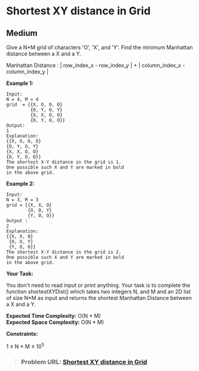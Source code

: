 # **Shortest XY distance in Grid**

## **Medium**

Give a N*M grid of characters 'O', 'X', and 'Y'. Find the minimum Manhattan distance between a X and a Y.

Manhattan Distance :
| row_index_x - row_index_y | + | column_index_x - column_index_y |

**Example 1:**

```
Input:
N = 4, M = 4
grid  = {{X, O, O, O}
         {O, Y, O, Y}
         {X, X, O, O}
         {O, Y, O, O}}
Output:
1
Explanation:
{{X, O, O, O}
{O, Y, O, Y}
{X, X, O, O}
{O, Y, O, O}}
The shortest X-Y distance in the grid is 1.
One possible such X and Y are marked in bold
in the above grid.
```

**Example 2:**

```
Input:
N = 3, M = 3
grid = {{X, X, O}
        {O, O, Y}
        {Y, O, O}}
Output :
2
Explanation:
{{X, X, O}
 {O, O, Y}
 {Y, O, O}}
The shortest X-Y distance in the grid is 2.
One possible such X and Y are marked in bold
in the above grid.
```

**Your Task:**  

You don't need to read input or print anything. Your task is to complete the function shortestXYDist() which takes two integers N, and M and an 2D list of size N*M as input and returns the shortest Manhattan Distance between a X and a Y.

**Expected Time Complexity:** O(N * M)  
**Expected Space Complexity:** O(N * M)    

**Constraints:**

1 ≤ N * M ≤ $10^5$    

> ### **Problem URL: [Shortest XY distance in Grid](https://practice.geeksforgeeks.org/problems/7366ce450d84b55391fc787a681c4d60de359e72/1)**
